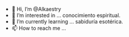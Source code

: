 - 👋 Hi, I’m @Alkaestry
- 👀 I’m interested in ... conocimiento espiritual.
- 🌱 I’m currently learning ... sabiduría esotérica.
- 📫 How to reach me ... 

<!---
Alkaestry/Alkaestry is a ✨ special ✨ repository because its `README.md` (this file) appears on your GitHub profile.
You can click the Preview link to take a look at your changes.
--->
